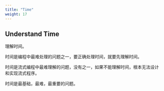 ```yaml
---
title: "Time"
weight: 17
---
```


## Understand Time

理解时间。

时间是编程中最难处理的问题之一，要正确处理时间，就要先理解时间。

时间是流式编程中最难理解的问题，没有之一，如果不能理解时间，根本无法设计和实现流式程序。

时间是最基础，最难，最重要的问题。
